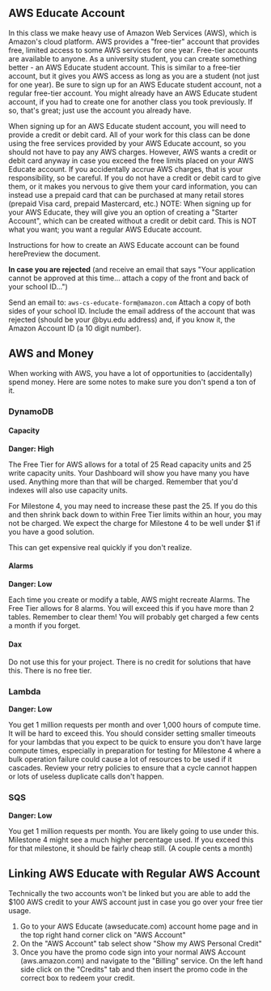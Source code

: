 ## AWS Educate Account
In this class we make heavy use of Amazon Web Services (AWS), which is Amazon's cloud platform.  AWS provides a "free-tier" account that provides  free, limited access to some AWS services for one year.  Free-tier accounts are available to anyone.  As a university student, you can create something better - an AWS Educate student account.  This is similar to a free-tier account, but it gives you AWS access as long as you are a student (not just for one year).  Be sure to sign up for an AWS Educate student account, not a regular free-tier account.  You might already have an AWS Educate student account, if you had to create one for another class you took previously.  If so, that's great; just use the account you already have.

When signing up for an AWS Educate student account, you will need to provide a credit or debit card.  All of your work for this class can be done using the free services provided by your AWS Educate account, so you should not have to pay any AWS charges.  However, AWS wants a credit or debit card anyway in case you exceed the free limits placed on your AWS Educate account.  If you accidentally accrue AWS charges, that is your responsibility, so be careful.  If you do not have a credit or debit card to give them, or it makes you nervous to give them your card information, you can instead use a prepaid card that can be purchased at many retail stores (prepaid Visa card, prepaid Mastercard, etc.)  NOTE: When signing up for your AWS Educate, they will give you an option of creating a "Starter Account", which can be created without a credit or debit card.  This is NOT what you want; you want a regular AWS Educate account.

Instructions for how to create an AWS Educate account can be found herePreview the document.

**In case you are rejected** (and receive an email that says "Your application cannot be approved at this time... attach a copy of the front and back of your school ID...")

Send an email to:
```aws-cs-educate-form@amazon.com```
Attach a copy of both sides of your school ID. Include the email address of the account that was rejected (should be your @byu.edu address) and, if you know it, the Amazon Account ID (a 10 digit number).

## AWS and Money
When working with AWS, you have a lot of opportunities to (accidentally) spend money. Here are some notes to make sure you don't spend a ton of it.

### DynamoDB 
#### Capacity
**Danger: High**

The Free Tier for AWS allows for a total of 25 Read capacity units and 25 write capacity units. Your Dashboard will show you have many you have used. Anything more than that will be charged. Remember that you'd indexes will also use capacity units.

For Milestone 4, you may need to increase these past the 25. If you do this and then shrink back down to within Free Tier limits within an hour, you may not be charged. We expect the charge for Milestone 4 to be well under $1 if you have a good solution.

This can get expensive real quickly if you don't realize.

 
#### Alarms
**Danger: Low**

Each time you create or modify a table, AWS might recreate Alarms. The Free Tier allows for 8 alarms. You will exceed this if you have more than 2 tables. Remember to clear them!
You will probably get charged a few cents a month if you forget.

 
#### Dax
Do not use this for your project. There is no credit for solutions that have this. There is no free tier. 

 

### Lambda
**Danger: Low**

You get 1 million requests per month and over 1,000 hours of compute time. It will be hard to exceed this. You should consider setting smaller timeouts for your lambdas that you expect to be quick to ensure you don't have large compute times, especially in preparation for testing for Milestone 4 where a bulk operation failure could cause a lot of resources to be used if it cascades. Review your retry policies to ensure that a cycle cannot happen or lots of useless duplicate calls don't happen.

### SQS
**Danger: Low**

You get 1 million requests per month. You are likely going to use under this. Milestone 4 might see a much higher percentage used. If you exceed this for that milestone, it should be fairly cheap still. (A couple cents a month)

## Linking AWS Educate with Regular AWS Account
Technically the two accounts won't be linked but you are able to add the $100 AWS credit to your AWS account just in case you go over your free tier usage.

1. Go to your AWS Educate (awseducate.com) account home page and in the top right hand corner click on "AWS Account"
2. On the "AWS Account" tab select show "Show my AWS Personal Credit"
3. Once you have the promo code sign into your normal AWS Account (aws.amazon.com) and navigate to the "Billing" service. On the left hand side click on the "Credits" tab and then insert the promo code in the correct box to redeem your credit.

